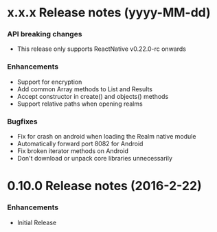 x.x.x Release notes (yyyy-MM-dd)
=============================================================
### API breaking changes
* This release only supports ReactNative v0.22.0-rc onwards

### Enhancements
* Support for encryption
* Add common Array methods to List and Results
* Accept constructor in create() and objects() methods
* Support relative paths when opening realms

### Bugfixes
* Fix for crash on android when loading the Realm native module
* Automatically forward port 8082 for Android
* Fix broken iterator methods on Android
* Don't download or unpack core libraries unnecessarily


0.10.0 Release notes (2016-2-22)
=============================================================
### Enhancements
* Initial Release
